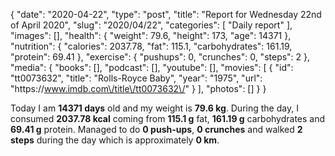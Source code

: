 {
    "date": "2020-04-22",
    "type": "post",
    "title": "Report for Wednesday 22nd of April 2020",
    "slug": "2020\/04\/22",
    "categories": [
        "Daily report"
    ],
    "images": [],
    "health": {
        "weight": 79.6,
        "height": 173,
        "age": 14371
    },
    "nutrition": {
        "calories": 2037.78,
        "fat": 115.1,
        "carbohydrates": 161.19,
        "protein": 69.41
    },
    "exercise": {
        "pushups": 0,
        "crunches": 0,
        "steps": 2
    },
    "media": {
        "books": [],
        "podcast": [],
        "youtube": [],
        "movies": [
            {
                "id": "tt0073632",
                "title": "Rolls-Royce Baby",
                "year": "1975",
                "url": "https:\/\/www.imdb.com\/title\/tt0073632\/"
            }
        ],
        "photos": []
    }
}

Today I am <strong>14371 days</strong> old and my weight is <strong>79.6 kg</strong>. During the day, I consumed <strong>2037.78 kcal</strong> coming from <strong>115.1 g</strong> fat, <strong>161.19 g</strong> carbohydrates and <strong>69.41 g</strong> protein. Managed to do <strong>0 push-ups</strong>, <strong>0 crunches</strong> and walked <strong>2 steps</strong> during the day which is approximately <strong>0 km</strong>.